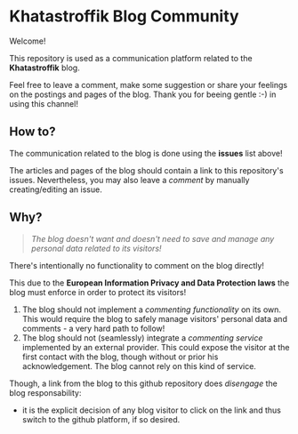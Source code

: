 # Khatastroffik Blog Community
Welcome!

This repository is used as a communication platform related to the **Khatastroffik** blog.

Feel free to leave a comment, make some suggestion or share your feelings on the postings and pages of the blog.
Thank you for beeing gentle :-) in using this channel!

## How to?

The communication related to the blog is done using the **issues** list above!

The articles and pages of the blog should contain a link to this repository's issues.
Nevertheless, you may also leave a *comment* by manually creating/editing an issue.

## Why?

> *The blog doesn't want and doesn't need to save and manage any personal data related to its visitors!*

There's intentionally no functionality to comment on the blog directly!

This due to the **European Information Privacy and Data Protection laws** the blog must enforce in order to protect its visitors!
1. The blog should not implement a *commenting functionality* on its own. This would require the blog to safely manage visitors' personal data and comments - a very hard path to follow!
1. The blog should not (seamlessly) integrate a *commenting service* implemented by an external provider. This could expose the visitor at the first contact with the blog, though without or prior his acknowledgement. The blog cannot rely on this kind of service.

Though, a link from the blog to this github repository does *disengage* the blog responsability:
- it is the explicit decision of any blog visitor to click on the link and thus switch to the github platform, if so desired.

